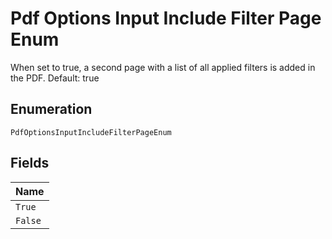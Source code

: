 
# Pdf Options Input Include Filter Page Enum

When set to true, a second page with a list of all applied filters is added in the PDF. Default: true

## Enumeration

`PdfOptionsInputIncludeFilterPageEnum`

## Fields

| Name |
|  --- |
| `True` |
| `False` |

